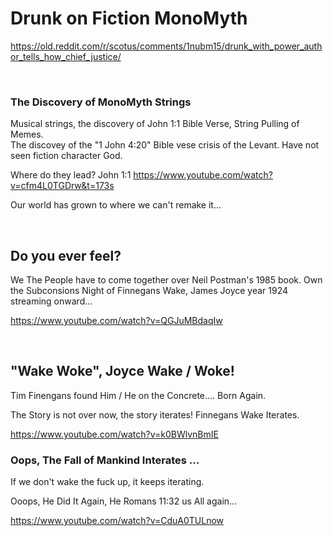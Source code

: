 # Drunk on Fiction MonoMyth

https://old.reddit.com/r/scotus/comments/1nubm15/drunk_with_power_author_tells_how_chief_justice/

&nbsp;

### The Discovery of MonoMyth Strings

Musical strings, the discovery of John 1:1 Bible Verse, String Pulling of Memes.  
The discovey of the "1 John 4:20" Bible vese crisis of the Levant. Have not seen fiction character God.    

Where do they lead? John 1:1   https://www.youtube.com/watch?v=cfm4L0TGDrw&t=173s

Our world has grown to where we can't remake it...

&nbsp;

## Do you ever feel?

We The People have to come together over Neil Postman's 1985 book. Own the Subconsions Night of Finnegans Wake, James Joyce year 1924 streaming onward...

https://www.youtube.com/watch?v=QGJuMBdaqIw

&nbsp;

## "Wake Woke", Joyce Wake / Woke!

Tim Finengans found Him / He on the Concrete.... Born Again.  

The Story is not over now, the story iterates! Finnegans Wake Iterates.

https://www.youtube.com/watch?v=k0BWlvnBmIE

### Oops, The Fall of Mankind Interates ...

If we don't wake the fuck up, it keeps iterating.

Ooops, He Did It Again, He Romans 11:32 us All again...   

https://www.youtube.com/watch?v=CduA0TULnow
